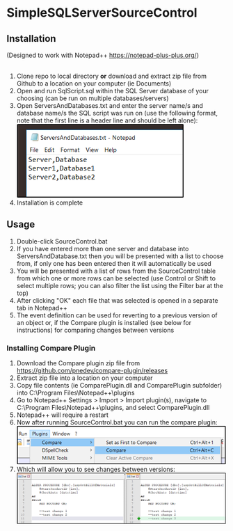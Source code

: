# SimpleSQLServerSourceControl

## Installation
(Designed to work with Notepad++ <https://notepad-plus-plus.org/>)
<br>
<br>
1. Clone repo to local directory **or** download and extract zip file from Github to a location on your computer (ie Documents)
2. Open and run SqlScript.sql within the SQL Server database of your choosing (can be run on multiple databases/servers)
3. Open ServersAndDatabases.txt and enter the server name/s and database name/s the SQL script was run on (use the following format, note that the first line is a header line and should be left alone):
![Image](https://github.com/austineric/SimpleSQLServerSourceControl/blob/master/Images/ServersAndDatabasesExample.png?raw=true)
5. Installation is complete

## Usage
1. Double-click SourceControl.bat
2. If you have entered more than one server and database into ServersAndDatabase.txt then you will be presented with a list to choose from, if only one has been entered then it will automatically be used
3. You will be presented with a list of rows from the SourceControl table from which one or more rows can be selected (use Control or Shift to select multiple rows; you can also filter the list using the Filter bar at the top)
4. After clicking "OK" each file that was selected is opened in a separate tab in Notepad++
5. The event definition can be used for reverting to a previous version of an object or, if the Compare plugin is installed (see below for instructions) for comparing changes between versions

### Installing Compare Plugin
1.  Download the Compare plugin zip file from <https://github.com/pnedev/compare-plugin/releases>
2. Extract zip file into a location on your computer
3. Copy file contents (ie ComparePlugin.dll and ComparePlugin subfolder) into C:\Program Files\Notepad++\plugins
4. Go to Notepad++ Settings > Import > Import plugin(s), navigate to C:\Program Files\Notepad++\plugins, and select ComparePlugin.dll
5. Notepad++ will require a restart
6. Now after running SourceControl.bat you can run the compare plugin: ![](https://github.com/austineric/SimpleSQLServerSourceControl/blob/master/Images/CompareMenu.png?raw=true)
7. Which will allow you to see changes between versions: ![](https://github.com/austineric/SimpleSQLServerSourceControl/blob/master/Images/Compare.png?raw=true)






